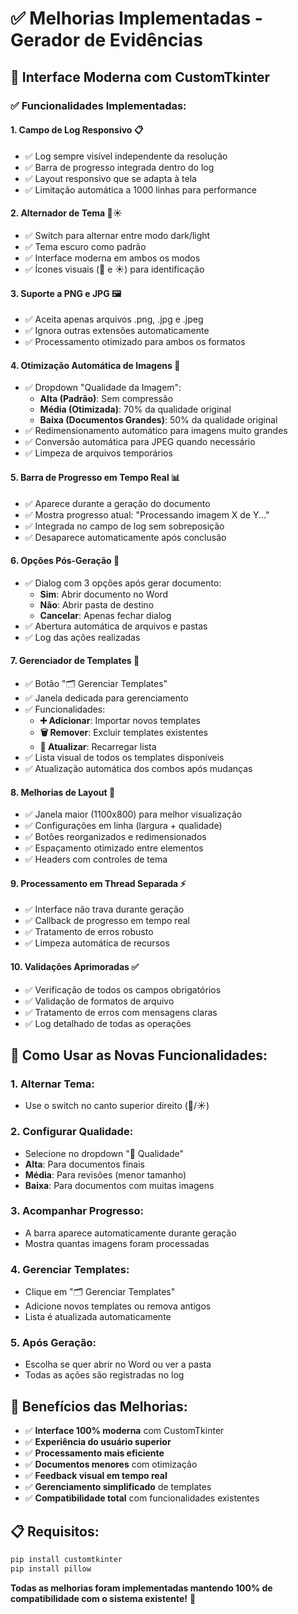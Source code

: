 # ✅ Melhorias Implementadas - Gerador de Evidências

## 🎨 **Interface Moderna com CustomTkinter**

### ✅ **Funcionalidades Implementadas:**

#### 1. **Campo de Log Responsivo** 📋
- ✅ Log sempre visível independente da resolução
- ✅ Barra de progresso integrada dentro do log
- ✅ Layout responsivo que se adapta à tela
- ✅ Limitação automática a 1000 linhas para performance

#### 2. **Alternador de Tema** 🌙☀️
- ✅ Switch para alternar entre modo dark/light
- ✅ Tema escuro como padrão
- ✅ Interface moderna em ambos os modos
- ✅ Ícones visuais (🌙 e ☀️) para identificação

#### 3. **Suporte a PNG e JPG** 🖼️
- ✅ Aceita apenas arquivos .png, .jpg e .jpeg
- ✅ Ignora outras extensões automaticamente
- ✅ Processamento otimizado para ambos os formatos

#### 4. **Otimização Automática de Imagens** 🔧
- ✅ Dropdown "Qualidade da Imagem":
  - **Alta (Padrão)**: Sem compressão
  - **Média (Otimizada)**: 70% da qualidade original
  - **Baixa (Documentos Grandes)**: 50% da qualidade original
- ✅ Redimensionamento automático para imagens muito grandes
- ✅ Conversão automática para JPEG quando necessário
- ✅ Limpeza de arquivos temporários

#### 5. **Barra de Progresso em Tempo Real** 📊
- ✅ Aparece durante a geração do documento
- ✅ Mostra progresso atual: "Processando imagem X de Y..."
- ✅ Integrada no campo de log sem sobreposição
- ✅ Desaparece automaticamente após conclusão

#### 6. **Opções Pós-Geração** 🚀
- ✅ Dialog com 3 opções após gerar documento:
  - **Sim**: Abrir documento no Word
  - **Não**: Abrir pasta de destino
  - **Cancelar**: Apenas fechar dialog
- ✅ Abertura automática de arquivos e pastas
- ✅ Log das ações realizadas

#### 7. **Gerenciador de Templates** 📁
- ✅ Botão "🗂️ Gerenciar Templates"
- ✅ Janela dedicada para gerenciamento
- ✅ Funcionalidades:
  - **➕ Adicionar**: Importar novos templates
  - **🗑️ Remover**: Excluir templates existentes
  - **🔄 Atualizar**: Recarregar lista
- ✅ Lista visual de todos os templates disponíveis
- ✅ Atualização automática dos combos após mudanças

#### 8. **Melhorias de Layout** 🎯
- ✅ Janela maior (1100x800) para melhor visualização
- ✅ Configurações em linha (largura + qualidade)
- ✅ Botões reorganizados e redimensionados
- ✅ Espaçamento otimizado entre elementos
- ✅ Headers com controles de tema

#### 9. **Processamento em Thread Separada** ⚡
- ✅ Interface não trava durante geração
- ✅ Callback de progresso em tempo real
- ✅ Tratamento de erros robusto
- ✅ Limpeza automática de recursos

#### 10. **Validações Aprimoradas** ✅
- ✅ Verificação de todos os campos obrigatórios
- ✅ Validação de formatos de arquivo
- ✅ Tratamento de erros com mensagens claras
- ✅ Log detalhado de todas as operações

## 🎯 **Como Usar as Novas Funcionalidades:**

### **1. Alternar Tema:**
- Use o switch no canto superior direito (🌙/☀️)

### **2. Configurar Qualidade:**
- Selecione no dropdown "🔧 Qualidade"
- **Alta**: Para documentos finais
- **Média**: Para revisões (menor tamanho)
- **Baixa**: Para documentos com muitas imagens

### **3. Acompanhar Progresso:**
- A barra aparece automaticamente durante geração
- Mostra quantas imagens foram processadas

### **4. Gerenciar Templates:**
- Clique em "🗂️ Gerenciar Templates"
- Adicione novos templates ou remova antigos
- Lista é atualizada automaticamente

### **5. Após Geração:**
- Escolha se quer abrir no Word ou ver a pasta
- Todas as ações são registradas no log

## 🚀 **Benefícios das Melhorias:**

- ✅ **Interface 100% moderna** com CustomTkinter
- ✅ **Experiência do usuário superior**
- ✅ **Processamento mais eficiente**
- ✅ **Documentos menores** com otimização
- ✅ **Feedback visual em tempo real**
- ✅ **Gerenciamento simplificado** de templates
- ✅ **Compatibilidade total** com funcionalidades existentes

## 📋 **Requisitos:**

```bash
pip install customtkinter
pip install pillow
```

**Todas as melhorias foram implementadas mantendo 100% de compatibilidade com o sistema existente!** 🎉